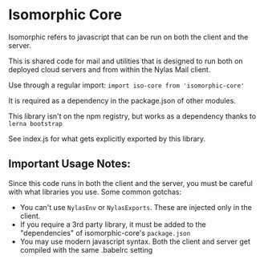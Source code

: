 # Isomorphic Core

Isomorphic refers to javascript that can be run on both the client and the
server.

This is shared code for mail and utilities that is designed to run both on
deployed cloud servers and from within the Nylas Mail client.

Use through a regular import: `import iso-core from 'isomorphic-core'`

It is required as a dependency in the package.json of other modules.

This library isn't on the npm registry, but works as a dependency thanks to
`lerna bootstrap`

See index.js for what gets explicitly exported by this library.

## Important Usage Notes:

Since this code runs in both the client and the server, you must be careful
with what libraries you use. Some common gotchas:

- You can't use `NylasEnv` or `NylasExports`. These are injected only in the
  client.
- If you require a 3rd party library, it must be added to the "dependencies" of
  isomorphic-core's `package.json`
- You may use modern javascript syntax. Both the client and server get compiled
  with the same .babelrc setting
